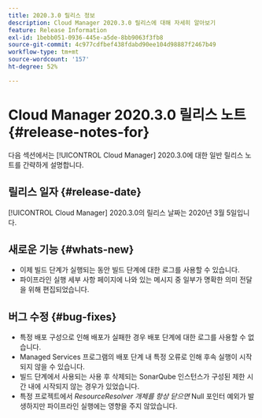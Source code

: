 ```yaml
---
title: 2020.3.0 릴리스 정보
description: Cloud Manager 2020.3.0 릴리스에 대해 자세히 알아보기
feature: Release Information
exl-id: 1bebb051-0936-445e-a5de-8bb9063f3fb8
source-git-commit: 4c977cdfbef438fdabd90ee104d98887f2467b49
workflow-type: tm+mt
source-wordcount: '157'
ht-degree: 52%

---
```


# Cloud Manager 2020.3.0 릴리스 노트 {#release-notes-for}

다음 섹션에서는 [!UICONTROL Cloud Manager] 2020.3.0에 대한 일반 릴리스 노트를 간략하게 설명합니다.

## 릴리스 일자 {#release-date}

[!UICONTROL Cloud Manager] 2020.3.0의 릴리스 날짜는 2020년 3월 5일입니다.

## 새로운 기능 {#whats-new}

* 이제 빌드 단계가 실행되는 동안 빌드 단계에 대한 로그를 사용할 수 있습니다.
* 파이프라인 실행 세부 사항 페이지에 나와 있는 메시지 중 일부가 명확한 의미 전달을 위해 편집되었습니다.

## 버그 수정 {#bug-fixes}

* 특정 배포 구성으로 인해 배포가 실패한 경우 배포 단계에 대한 로그를 사용할 수 없습니다.
* Managed Services 프로그램의 배포 단계 내 특정 오류로 인해 후속 실행이 시작되지 않을 수 있습니다.
* 빌드 단계에서 사용되는 사용 후 삭제되는 SonarQube 인스턴스가 구성된 제한 시간 내에 시작되지 않는 경우가 있었습니다.
* 특정 프로젝트에서 *ResourceResolver 개체를 항상 닫으면* Null 포인터 예외가 발생하지만 파이프라인 실행에는 영향을 주지 않았습니다.

